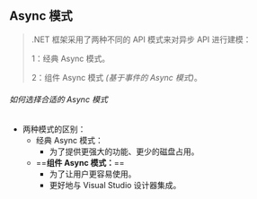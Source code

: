 ## Async 模式

> .NET 框架采用了两种不同的 API 模式来对异步 API 进行建模：
>
> 1：经典 Async 模式。
>
> 2：组件 Async 模式 _(基于事件的 Async 模式)_。

###### 如何选择合适的 Async 模式

* 两种模式的区别：
  * 经典 Async 模式：
    * 为了提供更强大的功能、更少的磁盘占用。
  * ==**组件 Async 模式：**==
    * 为了让用户更容易使用。
    * 更好地与 Visual Studio 设计器集成。

